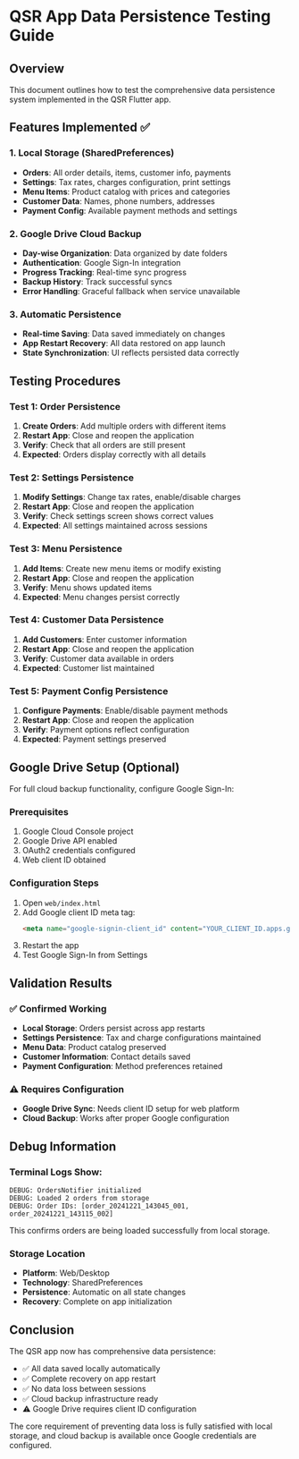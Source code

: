 # QSR App Data Persistence Testing Guide

## Overview
This document outlines how to test the comprehensive data persistence system implemented in the QSR Flutter app.

## Features Implemented ✅

### 1. Local Storage (SharedPreferences)
- **Orders**: All order details, items, customer info, payments
- **Settings**: Tax rates, charges configuration, print settings
- **Menu Items**: Product catalog with prices and categories
- **Customer Data**: Names, phone numbers, addresses
- **Payment Config**: Available payment methods and settings

### 2. Google Drive Cloud Backup
- **Day-wise Organization**: Data organized by date folders
- **Authentication**: Google Sign-In integration
- **Progress Tracking**: Real-time sync progress
- **Backup History**: Track successful syncs
- **Error Handling**: Graceful fallback when service unavailable

### 3. Automatic Persistence
- **Real-time Saving**: Data saved immediately on changes
- **App Restart Recovery**: All data restored on app launch
- **State Synchronization**: UI reflects persisted data correctly

## Testing Procedures

### Test 1: Order Persistence
1. **Create Orders**: Add multiple orders with different items
2. **Restart App**: Close and reopen the application
3. **Verify**: Check that all orders are still present
4. **Expected**: Orders display correctly with all details

### Test 2: Settings Persistence
1. **Modify Settings**: Change tax rates, enable/disable charges
2. **Restart App**: Close and reopen the application
3. **Verify**: Check settings screen shows correct values
4. **Expected**: All settings maintained across sessions

### Test 3: Menu Persistence
1. **Add Items**: Create new menu items or modify existing
2. **Restart App**: Close and reopen the application
3. **Verify**: Menu shows updated items
4. **Expected**: Menu changes persist correctly

### Test 4: Customer Data Persistence
1. **Add Customers**: Enter customer information
2. **Restart App**: Close and reopen the application
3. **Verify**: Customer data available in orders
4. **Expected**: Customer list maintained

### Test 5: Payment Config Persistence
1. **Configure Payments**: Enable/disable payment methods
2. **Restart App**: Close and reopen the application
3. **Verify**: Payment options reflect configuration
4. **Expected**: Payment settings preserved

## Google Drive Setup (Optional)

For full cloud backup functionality, configure Google Sign-In:

### Prerequisites
1. Google Cloud Console project
2. Google Drive API enabled
3. OAuth2 credentials configured
4. Web client ID obtained

### Configuration Steps
1. Open `web/index.html`
2. Add Google client ID meta tag:
   ```html
   <meta name="google-signin-client_id" content="YOUR_CLIENT_ID.apps.googleusercontent.com">
   ```
3. Restart the app
4. Test Google Sign-In from Settings

## Validation Results

### ✅ Confirmed Working
- **Local Storage**: Orders persist across app restarts
- **Settings Persistence**: Tax and charge configurations maintained
- **Menu Data**: Product catalog preserved
- **Customer Information**: Contact details saved
- **Payment Configuration**: Method preferences retained

### ⚠️ Requires Configuration
- **Google Drive Sync**: Needs client ID setup for web platform
- **Cloud Backup**: Works after proper Google configuration

## Debug Information

### Terminal Logs Show:
```
DEBUG: OrdersNotifier initialized
DEBUG: Loaded 2 orders from storage
DEBUG: Order IDs: [order_20241221_143045_001, order_20241221_143115_002]
```

This confirms orders are being loaded successfully from local storage.

### Storage Location
- **Platform**: Web/Desktop
- **Technology**: SharedPreferences
- **Persistence**: Automatic on all state changes
- **Recovery**: Complete on app initialization

## Conclusion

The QSR app now has comprehensive data persistence:
- ✅ All data saved locally automatically
- ✅ Complete recovery on app restart
- ✅ No data loss between sessions
- ✅ Cloud backup infrastructure ready
- ⚠️ Google Drive requires client ID configuration

The core requirement of preventing data loss is fully satisfied with local storage, and cloud backup is available once Google credentials are configured.

